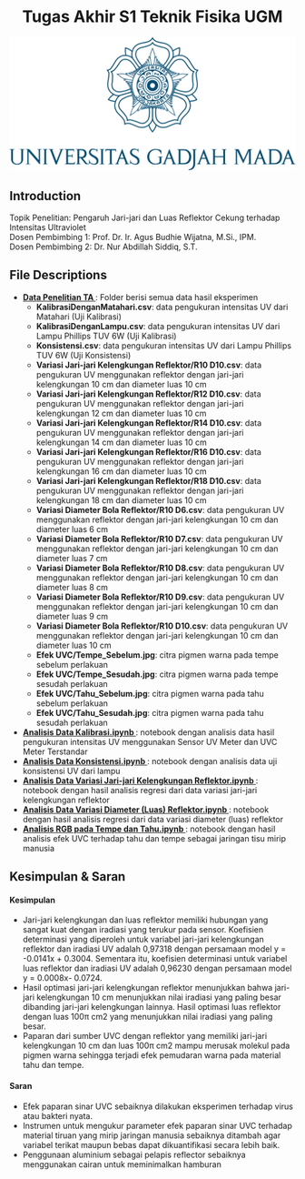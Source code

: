 <h1 align='center'>Tugas Akhir S1 Teknik Fisika UGM</h1>

<p align="center">
  <img src="https://github.com/RizqiSeijuuro/Tugas-Akhir-S1/blob/main/Logo%20UGM.png" width=600>
</p>

## Introduction

Topik Penelitian: Pengaruh Jari-jari dan Luas Reflektor Cekung terhadap Intensitas Ultraviolet <br>
Dosen Pembimbing 1: Prof. Dr. Ir. Agus Budhie Wijatna, M.Si., IPM. <br>
Dosen Pembimbing 2: Dr. Nur Abdillah Siddiq, S.T. <br>

## File Descriptions
    
* <strong>[ Data Penelitian TA ](https://github.com/RizqiSeijuuro/Tugas-Akhir-S1/tree/main/Data%20Penelitian%20TA)</strong>: Folder berisi semua data hasil eksperimen
    * <strong>KalibrasiDenganMatahari.csv</strong>: data pengukuran intensitas UV dari Matahari (Uji Kalibrasi)
    * <strong>KalibrasiDenganLampu.csv</strong>: data pengukuran intensitas UV dari Lampu Phillips TUV 6W (Uji Kalibrasi)
    * <strong>Konsistensi.csv</strong>: data pengukuran intensitas UV dari Lampu Phillips TUV 6W (Uji Konsistensi)
    * <strong>Variasi Jari-jari Kelengkungan Reflektor/R10 D10.csv</strong>: data pengukuran UV menggunakan reflektor dengan jari-jari kelengkungan 10 cm dan diameter luas 10 cm
    * <strong>Variasi Jari-jari Kelengkungan Reflektor/R12 D10.csv</strong>: data pengukuran UV menggunakan reflektor dengan jari-jari kelengkungan 12 cm dan diameter luas 10 cm
    * <strong>Variasi Jari-jari Kelengkungan Reflektor/R14 D10.csv</strong>: data pengukuran UV menggunakan reflektor dengan jari-jari kelengkungan 14 cm dan diameter luas 10 cm
    * <strong>Variasi Jari-jari Kelengkungan Reflektor/R16 D10.csv</strong>: data pengukuran UV menggunakan reflektor dengan jari-jari kelengkungan 16 cm dan diameter luas 10 cm
    * <strong>Variasi Jari-jari Kelengkungan Reflektor/R18 D10.csv</strong>: data pengukuran UV menggunakan reflektor dengan jari-jari kelengkungan 18 cm dan diameter luas 10 cm
    * <strong>Variasi Diameter Bola Reflektor/R10 D6.csv</strong>: data pengukuran UV menggunakan reflektor dengan jari-jari kelengkungan 10 cm dan diameter luas 6 cm
    * <strong>Variasi Diameter Bola Reflektor/R10 D7.csv</strong>: data pengukuran UV menggunakan reflektor dengan jari-jari kelengkungan 10 cm dan diameter luas 7 cm
    * <strong>Variasi Diameter Bola Reflektor/R10 D8.csv</strong>: data pengukuran UV menggunakan reflektor dengan jari-jari kelengkungan 10 cm dan diameter luas 8 cm
    * <strong>Variasi Diameter Bola Reflektor/R10 D9.csv</strong>: data pengukuran UV menggunakan reflektor dengan jari-jari kelengkungan 10 cm dan diameter luas 9 cm
    * <strong>Variasi Diameter Bola Reflektor/R10 D10.csv</strong>: data pengukuran UV menggunakan reflektor dengan jari-jari kelengkungan 10 cm dan diameter luas 10 cm
    * <strong>Efek UVC/Tempe_Sebelum.jpg</strong>: citra pigmen warna pada tempe sebelum perlakuan
    * <strong>Efek UVC/Tempe_Sesudah.jpg</strong>: citra pigmen warna pada tempe sesudah perlakuan
    * <strong>Efek UVC/Tahu_Sebelum.jpg</strong>: citra pigmen warna pada tahu sebelum perlakuan
    * <strong>Efek UVC/Tahu_Sesudah.jpg</strong>: citra pigmen warna pada tahu sesudah perlakuan
* <strong>[ Analisis Data Kalibrasi.ipynb ](https://github.com/RizqiSeijuuro/Tugas-Akhir-S1/blob/main/Analisis%20Data%20Kalibrasi.ipynb)</strong>: notebook dengan analisis data hasil pengukuran intensitas UV menggunakan Sensor UV Meter dan UVC Meter Terstandar
* <strong>[ Analisis Data Konsistensi.ipynb ](https://github.com/RizqiSeijuuro/Tugas-Akhir-S1/blob/main/Analisis%20Data%20Konsistensi.ipynb)</strong>: notebook dengan analisis data uji konsistensi UV dari lampu
* <strong>[ Analisis Data Variasi Jari-jari Kelengkungan Reflektor.ipynb ](https://github.com/RizqiSeijuuro/Tugas-Akhir-S1/blob/main/Analisis%20Data%20Variasi%20Jari-jari%20Kelengkungan%20Reflektor.ipynb)</strong>: notebook dengan hasil analisis regresi dari data variasi jari-jari kelengkungan reflektor
* <strong>[ Analisis Data Variasi Diameter (Luas) Reflektor.ipynb ](https://github.com/RizqiSeijuuro/Tugas-Akhir-S1/blob/main/Analisis%20Data%20Variasi%20Diameter%20(Luas)%20Reflektor.ipynb)</strong>: notebook dengan hasil analisis regresi dari data variasi diameter (luas) reflektor
* <strong>[ Analisis RGB pada Tempe dan Tahu.ipynb ](https://github.com/RizqiSeijuuro/Tugas-Akhir-S1/blob/main/Analisis%20RGB%20pada%20Tempe%20dan%20Tahu.ipynb)</strong>: notebook dengan hasil analisis efek UVC terhadap tahu dan tempe sebagai jaringan tisu mirip manusia
</details>

## Kesimpulan & Saran

<a name="Kesimpulan"></a>
#### Kesimpulan

- Jari-jari kelengkungan dan luas reflektor memiliki hubungan yang sangat kuat dengan iradiasi yang terukur pada sensor. Koefisien determinasi yang diperoleh untuk variabel jari-jari kelengkungan reflektor dan iradiasi UV adalah 0,97318 dengan persamaan model y = -0.0141x + 0.3004. Sementara itu, koefisien determinasi untuk variabel luas reflektor dan iradiasi UV adalah 0,96230 dengan persamaan model y = 0.0008x- 0.0724.
- Hasil optimasi jari-jari kelengkungan reflektor menunjukkan bahwa jari-jari kelengkungan 10 cm menunjukkan nilai iradiasi yang paling besar dibanding jari-jari kelengkungan lainnya. Hasil optimasi luas reflektor dengan luas 100π cm2 yang menunjukkan nilai iradiasi yang paling besar.
- Paparan dari sumber UVC dengan reflektor yang memiliki jari-jari kelengkungan 10 cm dan luas 100π cm2 mampu merusak molekul pada pigmen warna sehingga terjadi efek pemudaran warna pada material tahu dan tempe.


</details>

<a name="Saran"></a>
#### Saran

- Efek paparan sinar UVC sebaiknya dilakukan eksperimen terhadap virus atau bakteri nyata.
- Instrumen untuk mengukur parameter efek paparan sinar UVC terhadap material tiruan yang mirip jaringan manusia sebaiknya ditambah agar variabel terikat maupun bebas dapat dikuantifikasi secara lebih baik.
- Penggunaan aluminium sebagai pelapis reflector sebaiknya menggunakan cairan untuk meminimalkan hamburan

</details>
